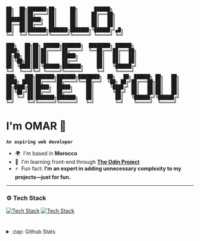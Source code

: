 ```
██╗  ██╗███████╗██╗     ██╗      ██████╗
██║  ██║██╔════╝██║     ██║     ██╔═══██╗
███████║█████╗  ██║     ██║     ██║   ██║
██╔══██║██╔══╝  ██║     ██║     ██║   ██║
██║  ██║███████╗███████╗███████╗╚██████╔╝▄█╗
╚═╝  ╚═╝╚══════╝╚══════╝╚══════╝ ╚═════╝ ╚═╝

███╗   ██╗██╗ ██████╗███████╗  ████████╗ ██████╗
████╗  ██║██║██╔════╝██╔════╝  ╚══██╔══╝██╔═══██╗
██╔██╗ ██║██║██║     █████╗       ██║   ██║   ██║
██║╚██╗██║██║██║     ██╔══╝       ██║   ██║   ██║
██║ ╚████║██║╚██████╗███████╗     ██║   ╚██████╔╝
╚═╝  ╚═══╝╚═╝ ╚═════╝╚══════╝     ╚═╝    ╚═════╝
███╗   ███╗███████╗███████╗████████╗  ██╗   ██╗ ██████╗ ██╗   ██╗
████╗ ████║██╔════╝██╔════╝╚══██╔══╝  ╚██╗ ██╔╝██╔═══██╗██║   ██║
██╔████╔██║█████╗  █████╗     ██║      ╚████╔╝ ██║   ██║██║   ██║
██║╚██╔╝██║██╔══╝  ██╔══╝     ██║       ╚██╔╝  ██║   ██║██║   ██║
██║ ╚═╝ ██║███████╗███████╗   ██║        ██║   ╚██████╔╝╚██████╔╝
╚═╝     ╚═╝╚══════╝╚══════╝   ╚═╝        ╚═╝    ╚═════╝  ╚═════╝
```
# I'm OMAR 👋

**`An aspiring web developer`**

- 🌍  I'm based in **Morocco**
- 🧠  I'm learning front-end through **[The Odin Project](https://www.theodinproject.com)**
- ⚡  Fun fact: **I’m an expert in adding unnecessary complexity to my projects—just for fun.**

---

### ⚙️ Tech Stack

[![Tech Stack](https://skillicons.dev/icons?i=html,css,javascript,tailwind,linux,git,github,vscode&perline=4&theme=dark)](https://github.com/OneSrX?tab=repositories#gh-dark-mode-only)
[![Tech Stack](https://skillicons.dev/icons?i=html,css,javascript,tailwind,linux,git,github,vscode&perline=4&theme=light)](https://github.com/OneSrX?tab=repositories#gh-light-mode-only)

#

<details>
  <summary>:zap: Github Stats</summary>
   
  [<img align="center" alt="OneSrX's Github Stats" src="https://github-readme-stats-onesrx.vercel.app/api?username=onesrx&bg_color=1e1e2e&text_color=cdd6f4&icon_color=F5E0DC&title_color=94e2d5&border_color=DDB6F2&ring_color=F5E0DC&custom_title=OMAR%27s%20GitHub%20Stats&hide_border=false&show_icons=true&count_private=true" />](https://github.com/OneSrX?tab=repositories#gh-dark-mode-only) 
  [<img align="center" alt="OneSrX's GitHub Streak" src="https://github-readme-streak-stats-onesrx.vercel.app?user=OneSrX&theme=catppuccin-mocha&mode=weekly&border=CBA6F7&ring=F5E0DC&stroke=94E2D5&currStreakNum=CDD6F4&currStreakLabel=F5E0DC&sideLabels=F5E0DC&hide_longest_streak=true" />](https://github.com/OneSrX?tab=repositories#gh-dark-mode-only)
 
  [<img align="center" alt="OneSrX's Github Stats" src="https://github-readme-stats-onesrx.vercel.app/api?username=onesrx&bg_color=eff1f5&text_color=4c4f69&icon_color=dc8a78&title_color=179299&border_color=8839ef&ring_color=dc8a78&custom_title=OMAR%27s%20GitHub%20Stats&hide_border=false&show_icons=true&count_private=true" />](https://github.com/OneSrX?tab=repositories#gh-light-mode-only)
  [<img align="center" alt="OneSrX's GitHub Streak" src="https://github-readme-streak-stats-onesrx.vercel.app?user=OneSrX&theme=catppuccin-latte&mode=weekly&border=8839EF&ring=DC8A78&stroke=94E2D5&currStreakLabel=DC8A78&sideLabels=DC8A78&currStreakNum=4C4F69&hide_longest_streak=true" />](https://github.com/OneSrX?tab=repositories#gh-light-mode-only)

</details>

